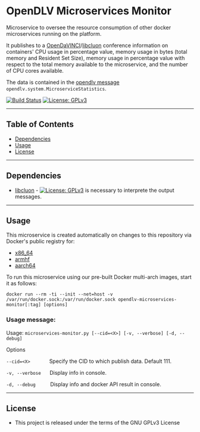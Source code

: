 # OpenDLV Microservices Monitor

Microservice to oversee the resource consumption of other docker microservices running on the platform. 

It publishes to a [OpenDaVINCI](https://github.com/se-research/OpenDaVINCI)/[libcluon](https://github.com/chrberger/libcluon) conference information on containers' CPU usage in percentage value, memory usage in bytes (total memory and Resident Set Size), memory usage in percentage value with respect to the total memory available to the microservice, and the number of CPU cores available. 

The data is contained in the [opendlv message](https://github.com/chalmers-revere/opendlv.standard-message-set) `opendlv.system.MicroserviceStatistics`.

[![Build Status](https://travis-ci.org/chalmers-revere/opendlv-microservices-monitor.svg?branch=master)](https://travis-ci.org/chalmers-revere/opendlv-microservices-monitor) [![License: GPLv3](https://img.shields.io/badge/license-GPL--3-blue.svg
)](https://www.gnu.org/licenses/gpl-3.0.txt)

---

## Table of Contents
* [Dependencies](#dependencies)
* [Usage](#usage)
* [License](#license)

---
## Dependencies

* [libcluon](https://github.com/chrberger/libcluon) - [![License: GPLv3](https://img.shields.io/badge/license-GPL--3-blue.svg
)](https://www.gnu.org/licenses/gpl-3.0.txt) is necessary to interprete the output messages.

---

## Usage

This microservice is created automatically on changes to this repository via Docker's public registry for:
* [x86_64](https://hub.docker.com/r/chalmersrevere/opendlv-microservices-monitor-amd64/tags/)
* [armhf](https://hub.docker.com/r/chalmersrevere/opendlv-microservices-monitor-armhf/tags/)
* [aarch64](https://hub.docker.com/r/chalmersrevere/opendlv-microservices-monitor-aarch64/tags/)

To run this microservice using our pre-built Docker multi-arch images, start it as follows:

`docker run --rm -ti --init --net=host -v /var/run/docker.sock:/var/run/docker.sock opendlv-microservices-monitor[:tag] [options]`

### Usage message:

Usage: `microservices-monitor.py [--cid=<X>] [-v, --verbose] [-d, --debug]`

Options

`--cid=<X>`&nbsp;&nbsp;&nbsp;&nbsp;&nbsp;&nbsp;&nbsp;&nbsp;&nbsp;&nbsp;&nbsp;&nbsp;&nbsp;Specify the CID to which publish data. Default 111.

`-v, --verbose`&nbsp;&nbsp;&nbsp;&nbsp;&nbsp;&nbsp;Display info in console.

`-d, --debug`&nbsp;&nbsp;&nbsp;&nbsp;&nbsp;&nbsp;&nbsp;&nbsp;&nbsp;&nbsp;Display info and docker API result in console.

---
## License

* This project is released under the terms of the GNU GPLv3 License

